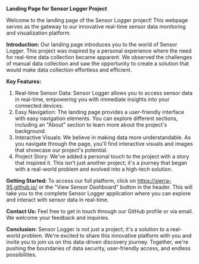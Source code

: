 **Landing Page for Sensor Logger Project**

Welcome to the landing page of the Sensor Logger project!
This webpage serves as the gateway to our innovative real-time sensor data monitoring and visualization platform.

**Introduction:**
Our landing page introduces you to the world of Sensor Logger.
This project was inspired by a personal experience where the need for real-time data collection became apparent.
We observed the challenges of manual data collection and saw the opportunity to create a solution that would make data collection effortless and efficient.

**Key Features:**

1. Real-time Sensor Data: Sensor Logger allows you to access sensor data in real-time, empowering you with immediate insights into your connected devices.
2. Easy Navigation: The landing page provides a user-friendly interface with easy navigation elements. You can explore different sections, including an "About" section to learn more about the project's background.
3. Interactive Visuals: We believe in making data more understandable. As you navigate through the page, you'll find interactive visuals and images that showcase our project's potential.
4. Project Story: We've added a personal touch to the project with a story that inspired it. This isn't just another project; it's a journey that began with a real-world problem and evolved into a high-tech solution.


**Getting Started:**
To access our full platform, click on https://sierra-95.github.io/ or the "View Sensor Dashboard" button in the header. This will take you to the complete Sensor Logger application where you can explore and interact with sensor data in real-time.

**Contact Us:**
Feel free to get in touch through our GitHub profile or via email. We welcome your feedback and inquiries.

**Conclusion:**
Sensor Logger is not just a project; it's a solution to a real-world problem. We're excited to share this innovative platform with you and invite you to join us on this data-driven discovery journey. Together, we're pushing the boundaries of data security, user-friendly access, and endless possibilities.

